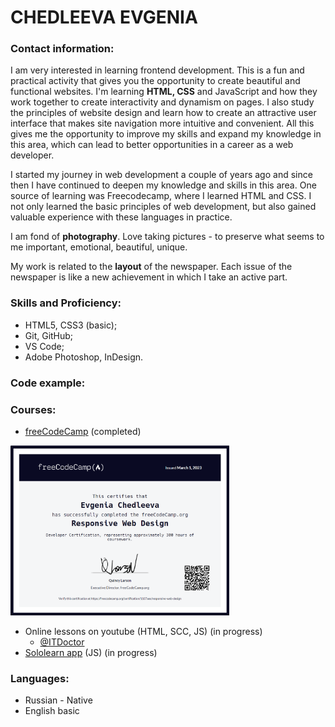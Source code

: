 # CHEDLEEVA EVGENIA

### Contact information:




I am very interested in learning frontend development. This is a fun and practical activity that gives you the opportunity to create beautiful and functional websites. I'm learning **HTML, CSS** and JavaScript and how they work together to create interactivity and dynamism on pages. I also study the principles of website design and learn how to create an attractive user interface that makes site navigation more intuitive and convenient. All this gives me the opportunity to improve my skills and expand my knowledge in this area, which can lead to better opportunities in a career as a web developer.

I started my journey in web development a couple of years ago and since then I have continued to deepen my knowledge and skills in this area. One source of learning was Freecodecamp, where I learned HTML and CSS. I not only learned the basic principles of web development, but also gained valuable experience with these languages in practice.

I am fond of **photography**.  Love taking pictures - to preserve what seems to me important, emotional, beautiful, unique.

My work is related to the **layout** of the newspaper. Each issue of the newspaper is like a new achievement in which I take an active part.


### Skills and Proficiency:
* HTML5, CSS3 (basic);
* Git, GitHub;
* VS Code;
* Adobe Photoshop, InDesign.

### Code example:




### Courses:
* <a href="https://www.freecodecamp.org/learn">freeCodeCamp</a> (completed)

<img src="img/freeCodeCamp.png" width="350px">

* Online lessons on youtube (HTML, SCC, JS) (in progress)
     * <a href="https://www.youtube.com/@ITDoctor">@ITDoctor</a>
* <a href="https://www.sololearn.com/">Sololearn app</a> (JS) (in progress)

### Languages:
* Russian - Native
* English basic